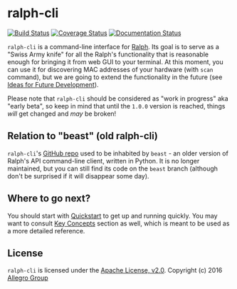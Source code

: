 # ralph-cli

[![Build Status](https://travis-ci.org/allegro/ralph-cli.svg?branch=develop)](https://travis-ci.org/allegro/ralph-cli)
[![Coverage Status](https://coveralls.io/repos/github/allegro/ralph-cli/badge.svg?branch=develop)](https://coveralls.io/github/allegro/ralph-cli?branch=develop)
[![Documentation Status](https://readthedocs.org/projects/ralph-cli/badge/?version=latest)](http://ralph-cli.readthedocs.io/en/latest/?badge=latest)

`ralph-cli` is a command-line interface for [Ralph][ralph]. Its goal is to serve
as a "Swiss Army knife" for all the Ralph's functionality that is reasonable
enough for bringing it from web GUI to your terminal. At this moment, you can
use it for discovering MAC addresses of your hardware (with `scan` command), but
we are going to extend the functionality in the future (see
[Ideas for Future Development][development-ideas]).

Please note that `ralph-cli` should be considered as "work in progress" aka
"early beta", so keep in mind that until the `1.0.0` version is reached, things
*will* get changed and *may* be broken!

## Relation to "beast" (old ralph-cli)

`ralph-cli`'s [GitHub repo][ralph-cli] used to be inhabited by `beast` - an
older version of Ralph's API command-line client, written in Python. It is no
longer maintained, but you can still find its code on the `beast` branch
(although don't be surprised if it will disappear some day).

## Where to go next?

You should start with [Quickstart][quickstart] to get up and running
quickly. You may want to consult [Key Concepts][concepts] section as well,
which is meant to be used as a more detailed reference.


## License

`ralph-cli` is licensed under the [Apache License, v2.0][apache]. Copyright (c)
2016 [Allegro Group][allegro]

[development-ideas]: http://ralph-cli.readthedocs.io/en/latest/development/#ideas-for-future-development
[quickstart]: http://ralph-cli.readthedocs.io/en/latest/quickstart/
[concepts]: http://ralph-cli.readthedocs.io/en/latest/concepts/

[ralph]: https://github.com/allegro/ralph
[ralph-cli]: https://github.com/allegro/ralph-cli
[glide]: https://github.com/Masterminds/glide
[apache]: http://www.apache.org/licenses/LICENSE-2.0
[allegro]: http://allegrogroup.com
